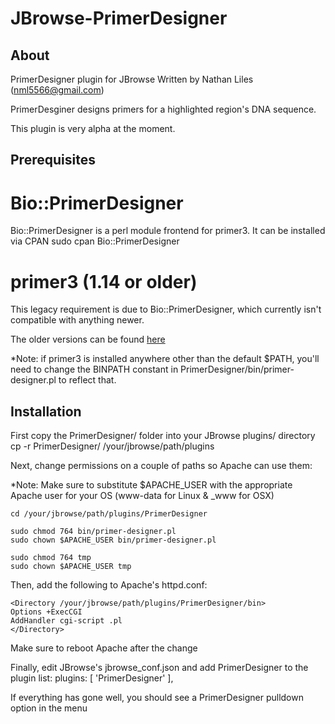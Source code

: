 JBrowse-PrimerDesigner
======================

About
-----
PrimerDesigner plugin for JBrowse
Written by Nathan Liles (nml5566@gmail.com)

PrimerDesginer designs primers for a highlighted region's DNA sequence.

This plugin is very alpha at the moment.

Prerequisites
-------------
# Bio::PrimerDesigner
Bio::PrimerDesigner is a perl module frontend for primer3. It can be installed
via CPAN
    sudo cpan Bio::PrimerDesigner

# primer3 (1.14 or older)
This legacy requirement is due to Bio::PrimerDesigner, which currently isn't 
compatible with anything newer.

The older versions can be found
[here](http://primer3.sourceforge.net/releases.php)

*Note: if primer3 is installed anywhere other than the default $PATH, you'll
need to change the BINPATH constant in PrimerDesigner/bin/primer-designer.pl
to reflect that.


Installation
------------
First copy the PrimerDesigner/ folder into your JBrowse plugins/ directory 
    cp -r PrimerDesigner/ /your/jbrowse/path/plugins

Next, change permissions on a couple of paths so Apache can use them:

*Note: Make sure to substitute $APACHE_USER with the appropriate Apache user for your
OS (www-data for Linux & _www for OSX)

    cd /your/jbrowse/path/plugins/PrimerDesigner

    sudo chmod 764 bin/primer-designer.pl
    sudo chown $APACHE_USER bin/primer-designer.pl

    sudo chmod 764 tmp
    sudo chown $APACHE_USER tmp

Then, add the following to Apache's httpd.conf:

    <Directory /your/jbrowse/path/plugins/PrimerDesigner/bin>
	Options +ExecCGI
	AddHandler cgi-script .pl
    </Directory>

Make sure to reboot Apache after the change

Finally, edit JBrowse's jbrowse_conf.json and add PrimerDesigner to the plugin
list:
    plugins: [ 'PrimerDesigner' ],

If everything has gone well, you should see a PrimerDesigner pulldown option
in the menu
